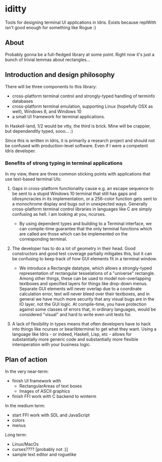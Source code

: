 # iditty

Tools for designing terminal UI applications in Idris. Exists because replWith isn't good enough for something like Rogue :)

## About

Probably gonna be a full-fledged library at some point. Right now it's just a bunch of trivial lemmas about rectangles...

## Introduction and design philosophy

There will be three components to this library:

* cross-platform terminal control and strongly-typed handling of terminfo databases
* cross-platform terminal emulation, supporting Linux (hopefully OSX as well), Windows 8, and Windows 10
* a small UI framework for terminal applications.

In Haskell-land, 1/2 would be vtty, the third is brick. Mine will be crappier, but dependendtly typed, sooo... :)

Since this is written in Idris, it is primarily a research project and should not be confused with production-level software. Even if I were a competent Idris developer.

### Benefits of strong typing in terminal applications

In my view, there are three common sticking points with applications that use text-based terminal UIs:

1) Gaps in cross-platform functionality cause e.g. an escape sequence to be sent to a stupid Windows 10 terminal that still has gaps and idiosyncracies in its implementation, or a 256-color function gets sent to a monochrome display and bugs out in unexpected ways. Generally cross-platform terminal control libraries in languages like C are simply confusing as hell. I am looking at you, ncurses.
   * By using dependent types and building to a Terminal interface, we can compile-time guarantee that the only terminal functions which are called are those which can be implemented on the corresponding terminal.

2) The developer has to do a lot of geometry in their head. Good constructors and good test coverage partially mitigates this, but it can be confusing to keep track of how GUI elements fit in a terminal window.
   * We introduce a Rectangle datatype, which allows a strongly-typed representation of rectangular tesselations of a "universe" rectangle. Among other things, these can be used to model non-overlapping textboxes and specified layers for things like drop-down menus. Separate GUI elements will never overlap due to a coordinate calculation error, text will never bleed over their textboxes, and in general we have much more security that any visual bugs are in the IO layer, not the GUI logic. At compile-time, you have protection against some classes of errors that, in ordinary languages, would be considered "visual" and hard to write even unit tests for.

3) A lack of flexibility in types means that often developers have to hack into things like ncurses or bearlibterminal to get what they want. Using a language like Idris - or indeed, Haskell, Lisp, etc - allows for substantially more generic code and substantially more flexible interoperation with your business logic.

## Plan of action

In the very near-term:

* finish UI framework with
  * RectangularAreas of text boxes
  * Images of ASCII graphics
* finish FFI work with C backend to winterm

In the medium term:

* start FFI work with SDL and JavaScript
* colors
* menus

Long term:

* Linux/MacOs
* curses???? [probably not :)]
* sample text editor and roguelike